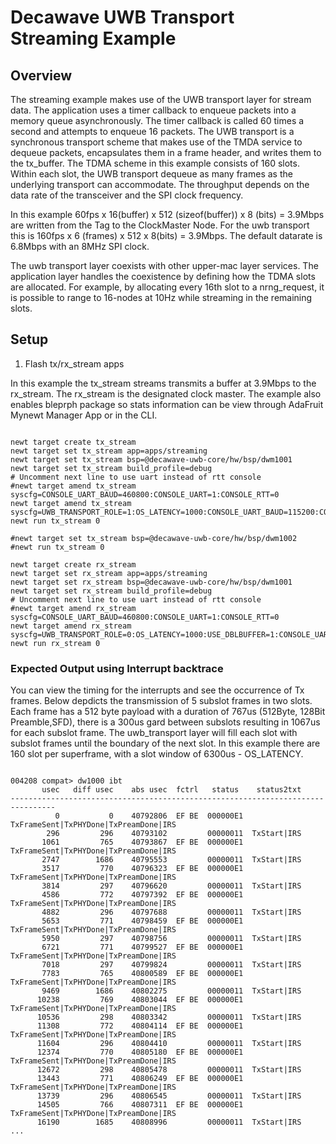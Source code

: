 <!--
#
# Licensed to the Apache Software Foundation (ASF) under one
# or more contributor license agreements.  See the NOTICE file
# distributed with this work for additional information
# regarding copyright ownership.  The ASF licenses this file
# to you under the Apache License, Version 2.0 (the
# "License"); you may not use this file except in compliance
# with the License.  You may obtain a copy of the License at
#
# http://www.apache.org/licenses/LICENSE-2.0
#
# Unless required by applicable law or agreed to in writing,
# software distributed under the License is distributed on an
# "AS IS" BASIS, WITHOUT WARRANTIES OR CONDITIONS OF ANY
#  KIND, either express or implied.  See the License for the
# specific language governing permissions and limitations
# under the License.
#
-->

# Decawave UWB Transport Streaming Example


## Overview

The streaming example makes use of the UWB transport layer for stream data. The application uses a timer callback to enqueue packets into a memory queue asynchronously. The timer callback is called 60 times a second and attempts to enqueue 16 packets. The UWB transport is a synchronous transport scheme that makes use of the TMDA service to dequeue packets, encapsulates them in a frame header, and writes them to the tx_buffer. The TDMA scheme in this example consists of 160 slots. Within each slot, the UWB transport dequeue as many frames as the underlying transport can accommodate. The throughput depends on the data rate of the transceiver and the SPI clock frequency.

In this example 60fps x 16(buffer) x 512 (sizeof(buffer)) x 8 (bits) = 3.9Mbps are written from the Tag to the ClockMaster Node. For the uwb transport this is 160fps x 6 (frames) x 512 x  8(bits) = 3.9Mbps. The default datarate is 6.8Mbps with an 8MHz SPI clock.

The uwb transport layer coexists with other upper-mac layer services. The application layer handles the coexistence by defining how the TDMA slots are allocated. For example, by allocating every 16th slot to a nrng_request, it is possible to range to 16-nodes at 10Hz while streaming in the remaining slots.

## Setup

1. Flash tx/rx_stream apps

In this example the tx_stream streams transmits a buffer at 3.9Mbps to the rx_stream. The rx_stream is the designated clock master. The example also enables bleprph package so stats information can be view through AdaFruit Mynewt Manager App or in the CLI.


```no-highlight

newt target create tx_stream
newt target set tx_stream app=apps/streaming
newt target set tx_stream bsp=@decawave-uwb-core/hw/bsp/dwm1001
newt target set tx_stream build_profile=debug
# Uncomment next line to use uart instead of rtt console
#newt target amend tx_stream syscfg=CONSOLE_UART_BAUD=460800:CONSOLE_UART=1:CONSOLE_RTT=0
newt target amend tx_stream syscfg=UWB_TRANSPORT_ROLE=1:OS_LATENCY=1000:CONSOLE_UART_BAUD=115200:CONSOLE_UART=1:CONSOLE_RTT=0:DW1000_SYS_STATUS_BACKTRACE_LEN=128
newt run tx_stream 0

#newt target set tx_stream bsp=@decawave-uwb-core/hw/bsp/dwm1002
#newt run tx_stream 0

newt target create rx_stream
newt target set rx_stream app=apps/streaming
newt target set rx_stream bsp=@decawave-uwb-core/hw/bsp/dwm1001
newt target set rx_stream build_profile=debug
# Uncomment next line to use uart instead of rtt console
#newt target amend rx_stream syscfg=CONSOLE_UART_BAUD=460800:CONSOLE_UART=1:CONSOLE_RTT=0
newt target amend rx_stream syscfg=UWB_TRANSPORT_ROLE=0:OS_LATENCY=1000:USE_DBLBUFFER=1:CONSOLE_UART_BAUD=115200:CONSOLE_UART=1:CONSOLE_RTT=0:DW1000_SYS_STATUS_BACKTRACE_LEN=128
newt run rx_stream 0

```

### Expected Output using Interrupt backtrace

You can view the timing for the interrupts and see the occurrence of Tx frames. Below depdicts the transmission of 5 subslot frames in two slots. Each frame has a 512 byte payload with a duration of 767us (512Byte, 128Bit Preamble,SFD), there is a 300us gard between subslots resulting in 1067us for each subslot frame. The uwb_transport layer will fill each slot with subslot frames until the boundary of the next slot. In this example there are 160 slot per superframe, with a slot window of 6300us - OS_LATENCY.

```

004208 compat> dw1000 ibt
       usec   diff usec    abs usec  fctrl   status    status2txt
--------------------------------------------------------------------------------
          0           0    40792806  EF BE  000000E1  TxFrameSent|TxPHYDone|TxPreamDone|IRS
        296         296    40793102         00000011  TxStart|IRS
       1061         765    40793867  EF BE  000000E1  TxFrameSent|TxPHYDone|TxPreamDone|IRS
       2747        1686    40795553         00000011  TxStart|IRS
       3517         770    40796323  EF BE  000000E1  TxFrameSent|TxPHYDone|TxPreamDone|IRS
       3814         297    40796620         00000011  TxStart|IRS
       4586         772    40797392  EF BE  000000E1  TxFrameSent|TxPHYDone|TxPreamDone|IRS
       4882         296    40797688         00000011  TxStart|IRS
       5653         771    40798459  EF BE  000000E1  TxFrameSent|TxPHYDone|TxPreamDone|IRS
       5950         297    40798756         00000011  TxStart|IRS
       6721         771    40799527  EF BE  000000E1  TxFrameSent|TxPHYDone|TxPreamDone|IRS
       7018         297    40799824         00000011  TxStart|IRS
       7783         765    40800589  EF BE  000000E1  TxFrameSent|TxPHYDone|TxPreamDone|IRS
       9469        1686    40802275         00000011  TxStart|IRS
      10238         769    40803044  EF BE  000000E1  TxFrameSent|TxPHYDone|TxPreamDone|IRS
      10536         298    40803342         00000011  TxStart|IRS
      11308         772    40804114  EF BE  000000E1  TxFrameSent|TxPHYDone|TxPreamDone|IRS
      11604         296    40804410         00000011  TxStart|IRS
      12374         770    40805180  EF BE  000000E1  TxFrameSent|TxPHYDone|TxPreamDone|IRS
      12672         298    40805478         00000011  TxStart|IRS
      13443         771    40806249  EF BE  000000E1  TxFrameSent|TxPHYDone|TxPreamDone|IRS
      13739         296    40806545         00000011  TxStart|IRS
      14505         766    40807311  EF BE  000000E1  TxFrameSent|TxPHYDone|TxPreamDone|IRS
      16190        1685    40808996         00000011  TxStart|IRS
...
```